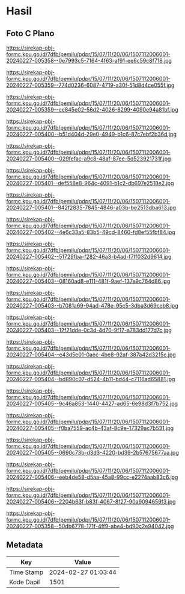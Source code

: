 # Hasil

## Foto C Plano

https://sirekap-obj-formc.kpu.go.id/7dfb/pemilu/pdpr/15/07/11/20/06/1507112006001-20240227-005358--0e7993c5-7164-4f63-af91-ee6c59c8f718.jpg

https://sirekap-obj-formc.kpu.go.id/7dfb/pemilu/pdpr/15/07/11/20/06/1507112006001-20240227-005359--774d0236-6087-4719-a30f-51d8d4ce055f.jpg

https://sirekap-obj-formc.kpu.go.id/7dfb/pemilu/pdpr/15/07/11/20/06/1507112006001-20240227-005359--ce845e02-56d2-4026-8299-4090e94a81bf.jpg

https://sirekap-obj-formc.kpu.go.id/7dfb/pemilu/pdpr/15/07/11/20/06/1507112006001-20240227-005400--b51d404d-29e0-4949-b1c6-87c7ebf2b36d.jpg

https://sirekap-obj-formc.kpu.go.id/7dfb/pemilu/pdpr/15/07/11/20/06/1507112006001-20240227-005400--029fefac-a9c8-48af-87ee-5d523921731f.jpg

https://sirekap-obj-formc.kpu.go.id/7dfb/pemilu/pdpr/15/07/11/20/06/1507112006001-20240227-005401--def558e8-964c-4091-b1c2-db697e2518e2.jpg

https://sirekap-obj-formc.kpu.go.id/7dfb/pemilu/pdpr/15/07/11/20/06/1507112006001-20240227-005401--842f2835-7845-4846-a03b-be2513dba613.jpg

https://sirekap-obj-formc.kpu.go.id/7dfb/pemilu/pdpr/15/07/11/20/06/1507112006001-20240227-005402--4e6c33a5-83b5-49cd-8460-fd8ef55fbf84.jpg

https://sirekap-obj-formc.kpu.go.id/7dfb/pemilu/pdpr/15/07/11/20/06/1507112006001-20240227-005402--51729fba-f282-46a3-b4ad-f7ff032d9614.jpg

https://sirekap-obj-formc.kpu.go.id/7dfb/pemilu/pdpr/15/07/11/20/06/1507112006001-20240227-005403--08160ad8-e111-481f-9aef-137e9c764d86.jpg

https://sirekap-obj-formc.kpu.go.id/7dfb/pemilu/pdpr/15/07/11/20/06/1507112006001-20240227-005403--b7081a69-94ad-478e-95c5-3dba3d69ceb8.jpg

https://sirekap-obj-formc.kpu.go.id/7dfb/pemilu/pdpr/15/07/11/20/06/1507112006001-20240227-005403--12f21dde-0c3d-4d70-9f17-a783dd177d7c.jpg

https://sirekap-obj-formc.kpu.go.id/7dfb/pemilu/pdpr/15/07/11/20/06/1507112006001-20240227-005404--e43d5e01-0aec-4be8-92af-387a42d3215c.jpg

https://sirekap-obj-formc.kpu.go.id/7dfb/pemilu/pdpr/15/07/11/20/06/1507112006001-20240227-005404--bd890c07-d524-4b11-bd44-c7116ad65881.jpg

https://sirekap-obj-formc.kpu.go.id/7dfb/pemilu/pdpr/15/07/11/20/06/1507112006001-20240227-005405--9c46a853-1440-4427-ad65-6e98d3f7b752.jpg

https://sirekap-obj-formc.kpu.go.id/7dfb/pemilu/pdpr/15/07/11/20/06/1507112006001-20240227-005405--f0ba7559-ac4b-43af-8c9e-17329ac7b531.jpg

https://sirekap-obj-formc.kpu.go.id/7dfb/pemilu/pdpr/15/07/11/20/06/1507112006001-20240227-005405--0690c73b-d3d3-4220-bd39-2b57675677aa.jpg

https://sirekap-obj-formc.kpu.go.id/7dfb/pemilu/pdpr/15/07/11/20/06/1507112006001-20240227-005406--eeb4de58-d5aa-45a8-99cc-e2274aab83c6.jpg

https://sirekap-obj-formc.kpu.go.id/7dfb/pemilu/pdpr/15/07/11/20/06/1507112006001-20240227-005406--2204b63f-b83f-4067-8f27-90a9094659f3.jpg

https://sirekap-obj-formc.kpu.go.id/7dfb/pemilu/pdpr/15/07/11/20/06/1507112006001-20240227-005358--50db6778-171f-4ff9-abe4-bd90c2e94042.jpg


## Metadata

| Key        | Value               |
| ---------- | ------------------- |
| Time Stamp | 2024-02-27 01:03:44 |
| Kode Dapil | 1501                |



